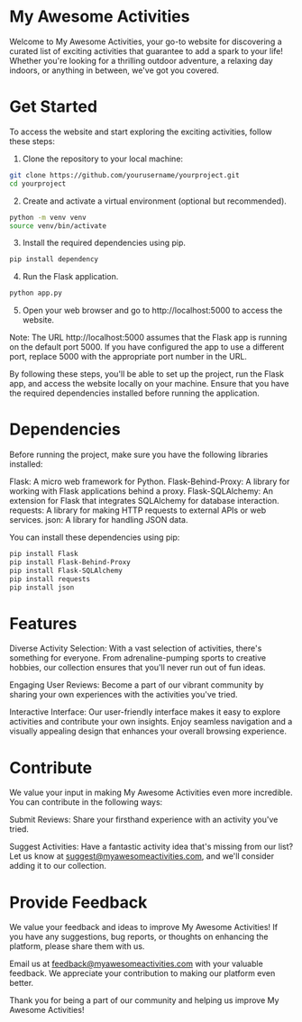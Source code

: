# My Awesome Activities

Welcome to My Awesome Activities, your go-to website for discovering a curated list of exciting activities that guarantee to add a spark to your life! Whether you're looking for a thrilling outdoor adventure, a relaxing day indoors, or anything in between, we've got you covered.

# Get Started

To access the website and start exploring the exciting activities, follow these steps:

1. Clone the repository to your local machine:

```bash
git clone https://github.com/yourusername/yourproject.git
cd yourproject
```

2. Create and activate a virtual environment (optional but recommended).

```bash
python -m venv venv
source venv/bin/activate
```

3. Install the required dependencies using pip.

```bash
pip install dependency
```

4. Run the Flask application.

```bash
python app.py
```

5. Open your web browser and go to http://localhost:5000 to access the website.

Note: The URL http://localhost:5000 assumes that the Flask app is running on the default port 5000. If you have configured the app to use a different port, replace 5000 with the appropriate port number in the URL.

By following these steps, you'll be able to set up the project, run the Flask app, and access the website locally on your machine. Ensure that you have the required dependencies installed before running the application.

# Dependencies
Before running the project, make sure you have the following libraries installed:

Flask: A micro web framework for Python.
Flask-Behind-Proxy: A library for working with Flask applications behind a proxy.
Flask-SQLAlchemy: An extension for Flask that integrates SQLAlchemy for database interaction.
requests: A library for making HTTP requests to external APIs or web services.
json: A library for handling JSON data.

You can install these dependencies using pip:

```bash
pip install Flask
pip install Flask-Behind-Proxy
pip install Flask-SQLAlchemy
pip install requests
pip install json
```

# Features

Diverse Activity Selection: With a vast selection of activities, there's something for everyone. From adrenaline-pumping sports to creative hobbies, our collection ensures that you'll never run out of fun ideas.

Engaging User Reviews: Become a part of our vibrant community by sharing your own experiences with the activities you've tried.

Interactive Interface: Our user-friendly interface makes it easy to explore activities and contribute your own insights. Enjoy seamless navigation and a visually appealing design that enhances your overall browsing experience.

# Contribute

We value your input in making My Awesome Activities even more incredible. You can contribute in the following ways:

Submit Reviews: Share your firsthand experience with an activity you've tried.

Suggest Activities: Have a fantastic activity idea that's missing from our list? Let us know at suggest@myawesomeactivities.com, and we'll consider adding it to our collection.

# Provide Feedback
We value your feedback and ideas to improve My Awesome Activities! If you have any suggestions, bug reports, or thoughts on enhancing the platform, please share them with us.

Email us at feedback@myawesomeactivities.com with your valuable feedback. We appreciate your contribution to making our platform even better.

Thank you for being a part of our community and helping us improve My Awesome Activities!
